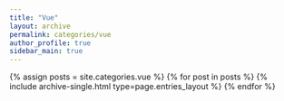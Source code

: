 ```yaml
---
title: "Vue"
layout: archive
permalink: categories/vue
author_profile: true
sidebar_main: true
---
```




{% assign posts = site.categories.vue %}
{% for post in posts %} {% include archive-single.html type=page.entries_layout %} {% endfor %}